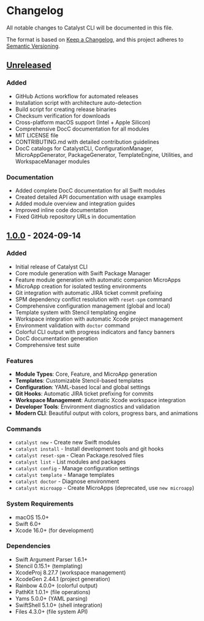 # Changelog

All notable changes to Catalyst CLI will be documented in this file.

The format is based on [Keep a Changelog](https://keepachangelog.com/en/1.0.0/),
and this project adheres to [Semantic Versioning](https://semver.org/spec/v2.0.0.html).

## [Unreleased]

### Added
- GitHub Actions workflow for automated releases
- Installation script with architecture auto-detection
- Build script for creating release binaries
- Checksum verification for downloads
- Cross-platform macOS support (Intel + Apple Silicon)
- Comprehensive DocC documentation for all modules
- MIT LICENSE file
- CONTRIBUTING.md with detailed contribution guidelines
- DocC catalogs for CatalystCLI, ConfigurationManager, MicroAppGenerator, PackageGenerator, TemplateEngine, Utilities, and WorkspaceManager modules

### Documentation
- Added complete DocC documentation for all Swift modules
- Created detailed API documentation with usage examples
- Added module overview and integration guides
- Improved inline code documentation
- Fixed GitHub repository URLs in documentation

## [1.0.0] - 2024-09-14

### Added
- Initial release of Catalyst CLI
- Core module generation with Swift Package Manager
- Feature module generation with automatic companion MicroApps
- MicroApp creation for isolated testing environments
- Git integration with automatic JIRA ticket commit prefixing
- SPM dependency conflict resolution with `reset-spm` command
- Comprehensive configuration management (global and local)
- Template system with Stencil templating engine
- Workspace integration with automatic Xcode project management
- Environment validation with `doctor` command
- Colorful CLI output with progress indicators and fancy banners
- DocC documentation generation
- Comprehensive test suite

### Features
- **Module Types**: Core, Feature, and MicroApp generation
- **Templates**: Customizable Stencil-based templates
- **Configuration**: YAML-based local and global settings
- **Git Hooks**: Automatic JIRA ticket prefixing for commits
- **Workspace Management**: Automatic Xcode workspace integration
- **Developer Tools**: Environment diagnostics and validation
- **Modern CLI**: Beautiful output with colors, progress bars, and animations

### Commands
- `catalyst new` - Create new Swift modules
- `catalyst install` - Install development tools and git hooks
- `catalyst reset-spm` - Clean Package.resolved files
- `catalyst list` - List modules and packages
- `catalyst config` - Manage configuration settings
- `catalyst template` - Manage templates
- `catalyst doctor` - Diagnose environment
- `catalyst microapp` - Create MicroApps (deprecated, use `new microapp`)

### System Requirements
- macOS 15.0+
- Swift 6.0+
- Xcode 16.0+ (for development)

### Dependencies
- Swift Argument Parser 1.6.1+
- Stencil 0.15.1+ (templating)
- XcodeProj 8.27.7 (workspace management)
- XcodeGen 2.44.1 (project generation)
- Rainbow 4.0.0+ (colorful output)
- PathKit 1.0.1+ (file operations)
- Yams 5.0.0+ (YAML parsing)
- SwiftShell 5.1.0+ (shell integration)
- Files 4.3.0+ (file system API)

[Unreleased]: https://github.com/alextrott/Catalyst-CLI/compare/v1.0.0...HEAD
[1.0.0]: https://github.com/alextrott/Catalyst-CLI/releases/tag/v1.0.0
